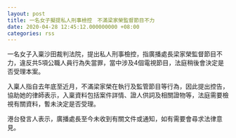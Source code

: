 ```yaml
---
layout: post
title: 一名女子擬提私人刑事檢控　不滿梁家榮監督節目不力
date: 2020-04-28 12:45:12.000000000 +08:00
categories: rss
---
```


一名女子入稟沙田裁判法院，提出私人刑事檢控，指廣播處長梁家榮監督節目不力，違反共5項公職人員行為失當罪，當中涉及4個電視節目，法庭稍後會決定是否受理本案。

入稟人指自去年底至近月，不滿梁家榮在執行及監管節目等行為，因此提出控告，協助她的律師表示，入稟資料包括案件詳情、證人供詞及相關證物等，法庭需要檢視有關資料，暫未決定是否受理。

港台發言人表示，廣播處長至今未收到有關文件或通知，如有需要會尋求法律意見。

